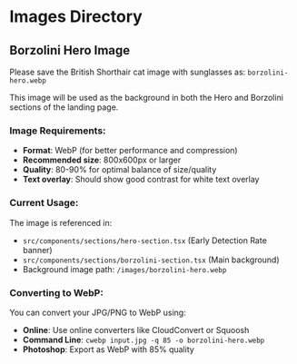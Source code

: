 # Images Directory

## Borzolini Hero Image

Please save the British Shorthair cat image with sunglasses as:
`borzolini-hero.webp`

This image will be used as the background in both the Hero and Borzolini sections of the landing page.

### Image Requirements:

- **Format**: WebP (for better performance and compression)
- **Recommended size**: 800x600px or larger
- **Quality**: 80-90% for optimal balance of size/quality
- **Text overlay**: Should show good contrast for white text overlay

### Current Usage:

The image is referenced in:

- `src/components/sections/hero-section.tsx` (Early Detection Rate banner)
- `src/components/sections/borzolini-section.tsx` (Main background)
- Background image path: `/images/borzolini-hero.webp`

### Converting to WebP:

You can convert your JPG/PNG to WebP using:

- **Online**: Use online converters like CloudConvert or Squoosh
- **Command Line**: `cwebp input.jpg -q 85 -o borzolini-hero.webp`
- **Photoshop**: Export as WebP with 85% quality
